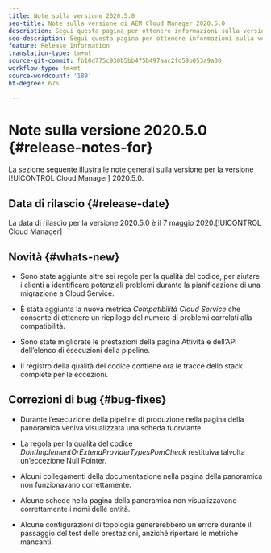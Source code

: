 ```yaml
---
title: Note sulla versione 2020.5.0
seo-title: Note sulla versione di AEM Cloud Manager 2020.5.0
description: Segui questa pagina per ottenere informazioni sulla versione 2020.5.0 di Cloud Manager
seo-description: Segui questa pagina per ottenere informazioni sulla versione 2020.5.0 di AEM Cloud Manager
feature: Release Information
translation-type: tm+mt
source-git-commit: fb10d775c930b5bb475b497aac2fd59b053a9a00
workflow-type: tm+mt
source-wordcount: '189'
ht-degree: 67%

---
```


# Note sulla versione 2020.5.0 {#release-notes-for}

La sezione seguente illustra le note generali sulla versione per la versione [!UICONTROL Cloud Manager] 2020.5.0.

## Data di rilascio {#release-date}

La data di rilascio per la versione 2020.5.0 è il 7 maggio 2020.[!UICONTROL Cloud Manager]

## Novità {#whats-new}

* Sono state aggiunte altre sei regole per la qualità del codice, per aiutare i clienti a identificare potenziali problemi durante la pianificazione di una migrazione a Cloud Service.

* È stata aggiunta la nuova metrica *Compatibilità Cloud Service* che consente di ottenere un riepilogo del numero di problemi correlati alla compatibilità.

* Sono state migliorate le prestazioni della pagina Attività e dell’API dell’elenco di esecuzioni della pipeline.

* Il registro della qualità del codice contiene ora le tracce dello stack complete per le eccezioni.

## Correzioni di bug {#bug-fixes}

* Durante l’esecuzione della pipeline di produzione nella pagina della panoramica veniva visualizzata una scheda fuorviante.

* La regola per la qualità del codice *DontImplementOrExtendProviderTypesPomCheck* restituiva talvolta un’eccezione Null Pointer.

* Alcuni collegamenti della documentazione nella pagina della panoramica non funzionavano correttamente.

* Alcune schede nella pagina della panoramica non visualizzavano correttamente i nomi delle entità.

* Alcune configurazioni di topologia genererebbero un errore durante il passaggio del test delle prestazioni, anziché riportare le metriche mancanti.

